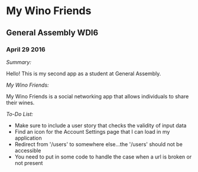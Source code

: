 # My Wino Friends

## General Assembly WDI6

### April 29 2016

_Summary:_

Hello! This is my second app as a student at General Assembly.

_My Wino Friends:_

My Wino Friends is a social networking app that allows individuals to share their wines.

_To-Do List:_
* Make sure to include a user story that checks the validity of input data
* Find an icon for the Account Settings page that I can load in my application
* Redirect from '/users' to somewhere else...the '/users' should not be accessible
* You need to put in some code to handle the case when a url is broken or not present




